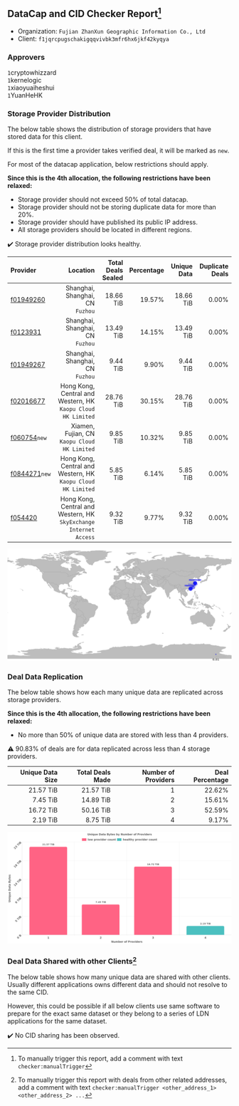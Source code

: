 ## DataCap and CID Checker Report[^1]
 - Organization: `Fujian ZhanXun Geographic Information Co., Ltd`
 - Client: `f1jqrcpugschakigqqvivbk3mfr6hx6jkf42kyqya`
### Approvers
`1`cryptowhizzard<br/>`1`kernelogic<br/>`1`xiaoyuaiheshui<br/>`1`YuanHeHK

### Storage Provider Distribution
The below table shows the distribution of storage providers that have stored data for this client.

If this is the first time a provider takes verified deal, it will be marked as `new`.

For most of the datacap application, below restrictions should apply.

**Since this is the 4th allocation, the following restrictions have been relaxed:**
 - Storage provider should not exceed 50% of total datacap.
 - Storage provider should not be storing duplicate data for more than 20%.
 - Storage provider should have published its public IP address.
 - All storage providers should be located in different regions.

✔️ Storage provider distribution looks healthy.

| Provider                                                  |                                                             Location | Total Deals Sealed | Percentage | Unique Data | Duplicate Deals |
| :-------------------------------------------------------- | -------------------------------------------------------------------: | -----------------: | ---------: | ----------: | --------------: |
| [f01949260](https://filfox.info/en/address/f01949260)     |                                  Shanghai, Shanghai, CN<br/>`Fuzhou` |          18.66 TiB |     19.57% |   18.66 TiB |           0.00% |
| [f0123931](https://filfox.info/en/address/f0123931)       |                                  Shanghai, Shanghai, CN<br/>`Fuzhou` |          13.49 TiB |     14.15% |   13.49 TiB |           0.00% |
| [f01949267](https://filfox.info/en/address/f01949267)     |                                  Shanghai, Shanghai, CN<br/>`Fuzhou` |           9.44 TiB |      9.90% |    9.44 TiB |           0.00% |
| [f02016677](https://filfox.info/en/address/f02016677)     |      Hong Kong, Central and Western, HK<br/>`Kaopu Cloud HK Limited` |          28.76 TiB |     30.15% |   28.76 TiB |           0.00% |
| [f060754](https://filfox.info/en/address/f060754)`new`    |                      Xiamen, Fujian, CN<br/>`Kaopu Cloud HK Limited` |           9.85 TiB |     10.32% |    9.85 TiB |           0.00% |
| [f0844271](https://filfox.info/en/address/f0844271)`new`  |      Hong Kong, Central and Western, HK<br/>`Kaopu Cloud HK Limited` |           5.85 TiB |      6.14% |    5.85 TiB |           0.00% |
| [f054420](https://filfox.info/en/address/f054420)         | Hong Kong, Central and Western, HK<br/>`SkyExchange Internet Access` |           9.32 TiB |      9.77% |    9.32 TiB |           0.00% |

<img src="https://raw.githubusercontent.com/data-preservation-programs/filplus-checker-assets/main/filecoin-project/filecoin-plus-large-datasets/issues/1419/1677326825802.png"/>

### Deal Data Replication
The below table shows how each many unique data are replicated across storage providers.


**Since this is the 4th allocation, the following restrictions have been relaxed:**
- No more than 50% of unique data are stored with less than 4 providers.

⚠️ 90.83% of deals are for data replicated across less than 4 storage providers.

| Unique Data Size | Total Deals Made | Number of Providers | Deal Percentage |
| ---------------: | ---------------: | ------------------: | --------------: |
|        21.57 TiB |        21.57 TiB |                   1 |          22.62% |
|         7.45 TiB |        14.89 TiB |                   2 |          15.61% |
|        16.72 TiB |        50.16 TiB |                   3 |          52.59% |
|         2.19 TiB |         8.75 TiB |                   4 |           9.17% |

<img src="https://raw.githubusercontent.com/data-preservation-programs/filplus-checker-assets/main/filecoin-project/filecoin-plus-large-datasets/issues/1419/1677326826775.png"/>

### Deal Data Shared with other Clients[^3]
The below table shows how many unique data are shared with other clients.
Usually different applications owns different data and should not resolve to the same CID.

However, this could be possible if all below clients use same software to prepare for the exact same dataset or they belong to a series of LDN applications for the same dataset.

✔️ No CID sharing has been observed.

[^1]: To manually trigger this report, add a comment with text `checker:manualTrigger`

[^2]: Deals from those addresses are combined into this report as they are specified with `checker:manualTrigger`

[^3]: To manually trigger this report with deals from other related addresses, add a comment with text `checker:manualTrigger <other_address_1> <other_address_2> ...`
